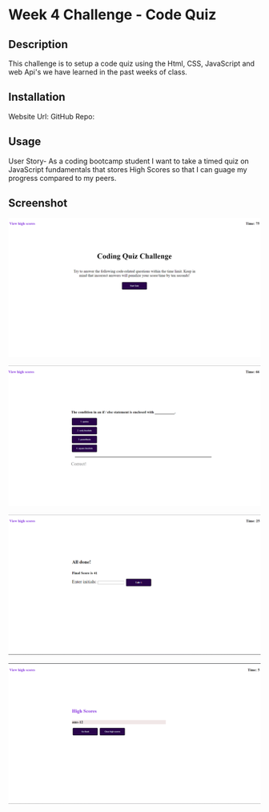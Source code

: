# Week 4 Challenge - Code Quiz

## Description

This challenge is to setup a code quiz using the Html, CSS, JavaScript and web Api's we have learned in the past weeks of class.

## Installation

Website Url: GitHub Repo:

## Usage

User Story-
As a coding bootcamp student
I want to take a timed quiz on JavaScript fundamentals that stores High Scores
so that I can guage my progress compared to my peers.

## Screenshot

![Code Quiz Screen 1.png](./assets/images/Code%20Quiz%20Screen%201.png)

![Code Quiz Screen 2.png](./Assets/images/Code%20Quiz%20Screen%202.png)

![Code Quiz Screen 3.png](./Assets/images/Code%20Quiz%20Screen%203.png)

![Code Quiz Screen 4.png](./Assets/images/Code%20Quiz%20Screen%204.png)
